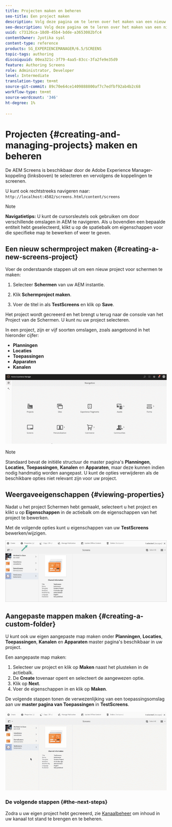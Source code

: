 ```yaml
---
title: Projecten maken en beheren
seo-title: Een project maken
description: Volg deze pagina om te leren over het maken van een nieuw project Screens.
seo-description: Volg deze pagina om te leren over het maken van een nieuw project Screens.
uuid: c73126ca-18d0-45b4-bdde-a3653082bfc4
contentOwner: Jyotika syal
content-type: reference
products: SG_EXPERIENCEMANAGER/6.5/SCREENS
topic-tags: authoring
discoiquuid: 00ea321c-3f79-4aa5-83cc-3fa2fe9e35d9
feature: Authoring Screens
role: Administrator, Developer
level: Intermediate
translation-type: tm+mt
source-git-commit: 89c70e64ce1409888800af7c7edfbf92ab4b2c68
workflow-type: tm+mt
source-wordcount: '346'
ht-degree: 1%

---
```



# Projecten {#creating-and-managing-projects} maken en beheren

De AEM Screens is beschikbaar door de Adobe Experience Manager-koppeling (linksboven) te selecteren en vervolgens de koppelingen te screenen.

U kunt ook rechtstreeks navigeren naar: `http://localhost:4502/screens.html/content/screens`


>[!NOTE]
>**Navigatietips:**
>U kunt de cursorsleutels ook gebruiken om door verschillende omslagen in AEM te navigeren. Als u bovendien een bepaalde entiteit hebt geselecteerd, klikt u op de spatiebalk om eigenschappen voor die specifieke map te bewerken of weer te geven.

## Een nieuw schermproject maken {#creating-a-new-screens-project}

Voer de onderstaande stappen uit om een nieuw project voor schermen te maken:

1. Selecteer **Schermen** van uw AEM instantie.

1. Klik **Schermproject maken**.

1. Voer de titel in als **TestScreens** en klik op **Save**.

Het project wordt gecreeerd en het brengt u terug naar de console van het Project van de Schermen. U kunt nu uw project selecteren.

In een project, zijn er vijf soorten omslagen, zoals aangetoond in het hieronder cijfer:

* **Planningen**
* **Locaties**
* **Toepassingen**
* **Apparaten**
* **Kanalen**

![player1](assets/create-project.gif)

>[!NOTE]
>
>Standaard bevat de initiële structuur de master pagina&#39;s **Planningen**, **Locaties**, **Toepassingen**, **Kanalen** en **Apparaten**, maar deze kunnen indien nodig handmatig worden aangepast. U kunt de opties verwijderen als de beschikbare opties niet relevant zijn voor uw project.


## Weergaveeigenschappen {#viewing-properties}

Nadat u het project Schermen hebt gemaakt, selecteert u het project en klikt u op **Eigenschappen** in de actiebalk om de eigenschappen van het project te bewerken.

Met de volgende opties kunt u eigenschappen van uw **TestScreens** bewerken/wijzigen.

![afbeelding](assets/create-project2.png)


## Aangepaste mappen maken {#creating-a-custom-folder}

U kunt ook uw eigen aangepaste map maken onder **Planningen**, **Locaties**, **Toepassingen**, **Kanalen** en **Apparaten** master pagina&#39;s beschikbaar in uw project.

Een aangepaste map maken:

1. Selecteer uw project en klik op **Maken** naast het plusteken in de actiebalk.
1. De **Create** tovenaar opent en selecteert de aangewezen optie.
1. Klik op **Next**.
1. Voer de eigenschappen in en klik op **Maken**.

De volgende stappen tonen de verwezenlijking van een toepassingsomslag aan uw **master pagina van Toepassingen** in **TestScreens**.

![player2-1](assets/create-project3.gif)

### De volgende stappen {#the-next-steps}

Zodra u uw eigen project hebt gecreeerd, zie [Kanaalbeheer](managing-channels.md) om inhoud in uw kanaal tot stand te brengen en te beheren.

